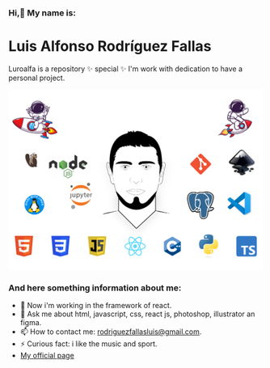 ### Hi,👋 My name is:
# Luis Alfonso Rodríguez Fallas

Luroalfa is a repository ✨ special ✨ I'm work with dedication to have a personal project.

![Image](https://raw.githubusercontent.com/luroalfa/perfil/886225baba43dc234aa0243025597ace3bff320c/bitmap.svg?token=APYLWGBURNZNBDQXCKKCX5DDP2VUO)

### And here something information about me:

- 🔭 Now i'm working in the framework of react.
- 💬 Ask me about html, javascript, css, react js, photoshop, illustrator an figma. 
- 📫 How to contact me: rodriguezfallasluis@gmail.com.
- ⚡ Curious fact: i like the music and sport.
- [My official page](https://rodriguezfallasluis.com)
